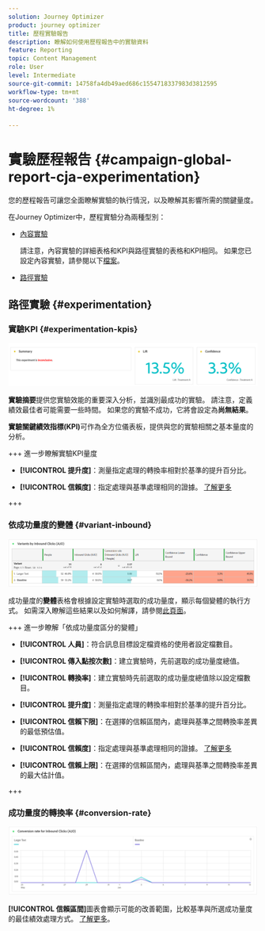 ```yaml
---
solution: Journey Optimizer
product: journey optimizer
title: 歷程實驗報告
description: 瞭解如何使用歷程報告中的實驗資料
feature: Reporting
topic: Content Management
role: User
level: Intermediate
source-git-commit: 14758fa4db49aed686c1554718337983d3812595
workflow-type: tm+mt
source-wordcount: '388'
ht-degree: 1%

---
```


# 實驗歷程報告 {#campaign-global-report-cja-experimentation}

您的歷程報告可讓您全面瞭解實驗的執行情況，以及瞭解其影響所需的關鍵量度。

在Journey Optimizer中，歷程實驗分為兩種型別：

* [內容實驗](../content-management/content-experiment.md)

  請注意，內容實驗的詳細表格和KPI與路徑實驗的表格和KPI相同。 如果您已設定內容實驗，請參閱以下[檔案](#experimentation)。

* [路徑實驗](../building-journeys/optimize.md)

## 路徑實驗 {#experimentation}

### 實驗KPI {#experimentation-kpis}

![](assets/journey-report-experiment-1.png)

**實驗摘要**&#x200B;提供您實驗效能的重要深入分析，並識別最成功的實驗。 請注意，定義績效最佳者可能需要一些時間。 如果您的實驗不成功，它將會設定為&#x200B;**尚無結果**。

**實驗關鍵績效指標(KPI)**&#x200B;可作為全方位儀表板，提供與您的實驗相關之基本量度的分析。

+++ 進一步瞭解實驗KPI量度

* **[!UICONTROL 提升度]**：測量指定處理的轉換率相對於基準的提升百分比。

* **[!UICONTROL 信賴度]**：指定處理與基準處理相同的證據。 [了解更多](../content-management/experiment-calculations.md#understand-confidence)

+++



### 依成功量度的變體 {#variant-inbound}

![](assets/cja-experimentation-variants.png)

成功量度的&#x200B;**變體**&#x200B;表格會根據設定實驗時選取的成功量度，顯示每個變體的執行方式。
如需深入瞭解這些結果以及如何解譯，請參閱[此頁面](../content-management/get-started-experiment.md#interpret-results)。

+++ 進一步瞭解「依成功量度區分的變體」

* **[!UICONTROL 人員]**：符合訊息目標設定檔資格的使用者設定檔數目。

* **[!UICONTROL 傳入點按次數]**：建立實驗時，先前選取的成功量度總值。

* **[!UICONTROL 轉換率]**：建立實驗時先前選取的成功量度總值除以設定檔數目。

* **[!UICONTROL 提升度]**：測量指定處理的轉換率相對於基準的提升百分比。

* **[!UICONTROL 信賴下限]**：在選擇的信賴區間內，處理與基準之間轉換率差異的最低預估值。

* **[!UICONTROL 信賴度]**：指定處理與基準處理相同的證據。 [了解更多](../content-management/experiment-calculations.md#understand-confidence)

* **[!UICONTROL 信賴上限]**：在選擇的信賴區間內，處理與基準之間轉換率差異的最大估計值。

+++

### 成功量度的轉換率 {#conversion-rate}

![](assets/cja-experimentation-conversion.png)

**[!UICONTROL 信賴區間]**&#x200B;圖表會顯示可能的改善範圍，比較基準與所選成功量度的最佳績效處理方式。 [了解更多](../content-management/experiment-calculations.md#confidence-intervals)。
